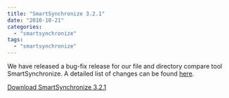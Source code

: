 ```yaml
---
title: "SmartSynchronize 3.2.1"
date: "2010-10-21"
categories: 
  - "smartsynchronize"
tags: 
  - "smartsynchronize"
---
```


We have released a bug-fix release for our file and directory compare tool SmartSynchronize. A detailed list of changes can be found [here](http://www.syntevo.com/smartsynchronize/changelog.txt).

[Download SmartSynchronize 3.2.1](http://www.syntevo.com/smartsynchronize/download.html)
